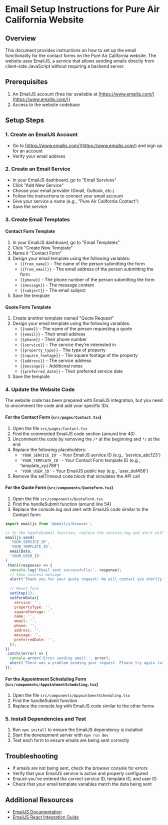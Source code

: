 # Email Setup Instructions for Pure Air California Website

## Overview

This document provides instructions on how to set up the email functionality for the contact forms on the Pure Air California website. The website uses EmailJS, a service that allows sending emails directly from client-side JavaScript without requiring a backend server.

## Prerequisites

1. An EmailJS account (free tier available at [https://www.emailjs.com/](https://www.emailjs.com/))
2. Access to the website codebase

## Setup Steps

### 1. Create an EmailJS Account

- Go to [https://www.emailjs.com/](https://www.emailjs.com/) and sign up for an account
- Verify your email address

### 2. Create an Email Service

- In your EmailJS dashboard, go to "Email Services"
- Click "Add New Service"
- Choose your email provider (Gmail, Outlook, etc.)
- Follow the instructions to connect your email account
- Give your service a name (e.g., "Pure Air California Contact")
- Save the service

### 3. Create Email Templates

#### Contact Form Template

1. In your EmailJS dashboard, go to "Email Templates"
2. Click "Create New Template"
3. Name it "Contact Form"
4. Design your email template using the following variables:
   - `{{from_name}}` - The name of the person submitting the form
   - `{{from_email}}` - The email address of the person submitting the form
   - `{{phone}}` - The phone number of the person submitting the form
   - `{{message}}` - The message content
   - `{{subject}}` - The email subject
5. Save the template

#### Quote Form Template

1. Create another template named "Quote Request"
2. Design your email template using the following variables:
   - `{{name}}` - The name of the person requesting a quote
   - `{{email}}` - Their email address
   - `{{phone}}` - Their phone number
   - `{{service}}` - The service they're interested in
   - `{{property_type}}` - The type of property
   - `{{square_footage}}` - The square footage of the property
   - `{{address}}` - The service address
   - `{{message}}` - Additional notes
   - `{{preferred_date}}` - Their preferred service date
3. Save the template

### 4. Update the Website Code

The website code has been prepared with EmailJS integration, but you need to uncomment the code and add your specific IDs.

#### For the Contact Form (`src/pages/Contact.tsx`)

1. Open the file `src/pages/Contact.tsx`
2. Find the commented EmailJS code section (around line 40)
3. Uncomment the code by removing the `/*` at the beginning and `*/` at the end
4. Replace the following placeholders:
   - `'YOUR_SERVICE_ID'` - Your EmailJS service ID (e.g., 'service_abc123')
   - `'YOUR_TEMPLATE_ID'` - Your Contact Form template ID (e.g., 'template_xyz789')
   - `'YOUR_USER_ID'` - Your EmailJS public key (e.g., 'user_def456')
5. Remove the setTimeout code block that simulates the API call

#### For the Quote Form (`src/components/QuoteForm.tsx`)

1. Open the file `src/components/QuoteForm.tsx`
2. Find the handleSubmit function (around line 54)
3. Replace the console.log and alert with EmailJS code similar to the Contact form:

```javascript
import emailjs from '@emailjs/browser';

// In the handleSubmit function, replace the console.log and alert with:
emailjs.send(
  'YOUR_SERVICE_ID',
  'YOUR_TEMPLATE_ID',
  emailData,
  'YOUR_USER_ID'
)
.then((response) => {
  console.log('Email sent successfully:', response);
  // Show success message
  alert('Thank you for your quote request! We will contact you shortly.');
  
  // Reset form
  setStep(1);
  setFormData({
    service: '',
    propertyType: '',
    squareFootage: '',
    name: '',
    email: '',
    phone: '',
    address: '',
    message: '',
    preferredDate: '',
  });
})
.catch((error) => {
  console.error('Error sending email:', error);
  alert('There was a problem sending your request. Please try again later.');
});
```

#### For the Appointment Scheduling Form (`src/components/AppointmentScheduling.tsx`)

1. Open the file `src/components/AppointmentScheduling.tsx`
2. Find the handleSubmit function
3. Replace the console.log with EmailJS code similar to the other forms

### 5. Install Dependencies and Test

1. Run `npm install` to ensure the EmailJS dependency is installed
2. Start the development server with `npm run dev`
3. Test each form to ensure emails are being sent correctly

## Troubleshooting

- If emails are not being sent, check the browser console for errors
- Verify that your EmailJS service is active and properly configured
- Ensure you've entered the correct service ID, template ID, and user ID
- Check that your email template variables match the data being sent

## Additional Resources

- [EmailJS Documentation](https://www.emailjs.com/docs/)
- [EmailJS React Integration Guide](https://www.emailjs.com/docs/examples/reactjs/)